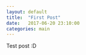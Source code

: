 ```yaml
---
layout: default
title:  "First Post"
date:   2017-06-20 23:10:00
categories: main
---
```


Test post :D
